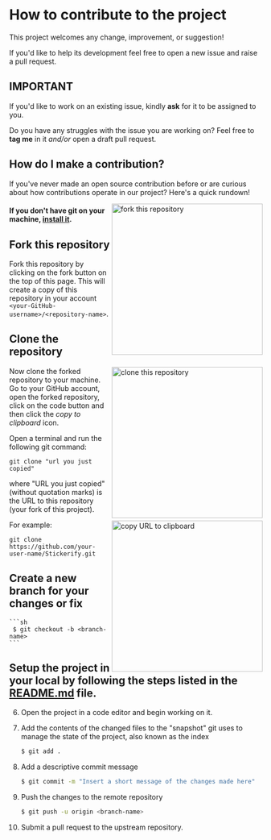 # How to contribute to the project

This project welcomes any change, improvement, or suggestion!

If you'd like to help its development feel free to open a new issue and raise a pull request.

## IMPORTANT

If you'd like to work on an existing issue, kindly **ask** for it to be assigned to you.

Do you have any struggles with the issue you are working on? Feel free to **tag me** in it _and/or_ open a draft pull request.

## How do I make a contribution?

If you've never made an open source contribution before or are curious about how contributions operate in our project? Here's a quick rundown!

<img align="right" width="300" src="https://github.com/rob93c/Stickerify/blob/main/src/main/resources/fork.png" alt="fork this repository" />

#### If you don't have git on your machine, [install it](https://help.github.com/articles/set-up-git/).

## Fork this repository

Fork this repository by clicking on the fork button on the top of this page.
This will create a copy of this repository in your account `<your-GitHub-username>/<repository-name>`.

## Clone the repository

<img align="right" width="300" src="https://github.com/rob93c/Stickerify/blob/main/src/main/resources/clone.png" alt="clone this repository" />

Now clone the forked repository to your machine. Go to your GitHub account, open the forked repository, click on the code button and then click the _copy to clipboard_ icon.

Open a terminal and run the following git command:

```
git clone "url you just copied"
```

where "URL you just copied" (without quotation marks) is the URL to this repository (your fork of this project). 

<img align="right" width="300" src="https://github.com/rob93c/Stickerify/blob/main/src/main/resources/copy-to- clipboard.png" alt="copy URL to clipboard" />

For example:

```
git clone https://github.com/your-user-name/Stickerify.git
```

## Create a new branch for your changes or fix 

    ```sh
     $ git checkout -b <branch-name>
    ```

## Setup the project in your local by following the steps listed in the [README.md](https://github.com/rob93c/Stickerify#how-to-set-up-the-project) file.

6. Open the project in a code editor and begin working on it.
7. Add the contents of the changed files to the "snapshot" git uses to manage the state of the project, also known as the index

    ```sh
    $ git add .
    ```

8. Add a descriptive commit message

    ```sh
    $ git commit -m "Insert a short message of the changes made here"
    ```

9. Push the changes to the remote repository

    ```sh
    $ git push -u origin <branch-name>
    ```

10. Submit a pull request to the upstream repository.
